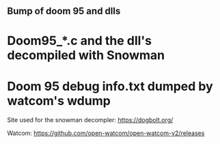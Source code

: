 ## Bump of doom 95 and dlls

# Doom95_*.c and the dll's decompiled with Snowman

# Doom 95 debug info.txt dumped by watcom's wdump

Site used for the snowman decompler: https://dogbolt.org/

Watcom: https://github.com/open-watcom/open-watcom-v2/releases
